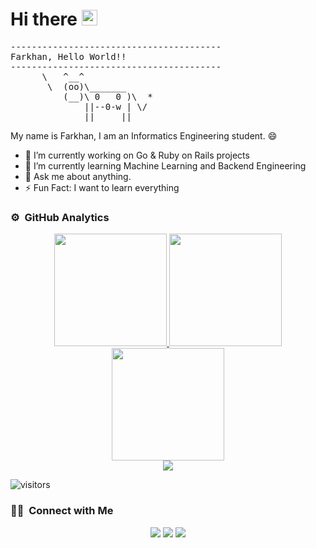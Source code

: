 # Hi there <img src="https://media.giphy.com/media/hvRJCLFzcasrR4ia7z/giphy.gif" width="25px">

<pre>
----------------------------------------
<span>Farkhan, Hello World!!</span>
----------------------------------------
      \   ^__^
       \  (oo)\_______
          (__)\ 0   0 )\  *
              ||--0-w | \/
              ||     ||
</pre>

My name is Farkhan, I am an Informatics Engineering student. :smile:

- 🔭 I’m currently working on Go & Ruby on Rails projects
- 🌱 I’m currently learning Machine Learning and Backend Engineering
- 💬 Ask me about anything. 
- ⚡ Fun Fact: I want to learn everything 

### ⚙️ &nbsp;GitHub Analytics

<p align="center">
<a href="https://github.com/farkhan777">
  <img height="180em" src="https://github-readme-stats-eight-theta.vercel.app/api?username=farkhan777&show_icons=true&theme=tokyonight&include_all_commits=true&count_private=true&hide_border=true"/>
  <img height="180em" src="https://github-readme-stats-eight-theta.vercel.app/api/top-langs/?username=farkhan777&hide_border=true&cache_seconds=1800&layout=compact&langs_count=8&theme=tokyonight"/> 
  <br/>
  <img height="180em" src="https://github-readme-streak-stats.herokuapp.com/?user=farkhan777&theme=buefy-dark&hide_border=true&background=1a1b27"/>
  <br/>
  <img src="https://github-profile-trophy.vercel.app/?username=farkhan777&margin-w=10&no-frame=true&row=1&theme=darkhub"/>
  </a>
</p>

![visitors](https://visitor-badge.glitch.me/badge?page_id=vfarkhan777) 

### 🤝🏻 &nbsp;Connect with Me

<p align="center">
<a href="mailto:farhanhamzah71@gmail.com"><img src="https://img.shields.io/badge/-farhanhamzah71-D14836?style=flat&logo=Gmail&logoColor=white"/></a>
<a href="https://t.me/KhanHF"><img src="https://img.shields.io/badge/-KhanHF-2CA5E0?style=flat&logo=telegram&logoColor=white"/></a>
<a href="https://www.linkedin.com/in/farkhan-hamzah-firdaus-5312a8202/"><img src="https://img.shields.io/badge/-Farkhan-blue?style=flat&logo=linkedin&logoColor=white"></a>
</p>
